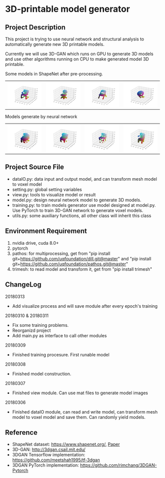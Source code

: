 # 3D-printable model generator

## Project Description
This project is trying to use neural network and structural analysis to automatically generate new 3D printable models. 

Currently we will use 3D-GAN which runs on GPU to generate 3D models and use other algorithms running on CPU to make generated model 3D printable.

Some models in ShapeNet after pre-processing.

<table>
<tr>
    <td><img src="./doc/1a74a83fa6d24b3cacd67ce2c72c02e_model_normalized.png" width="200"></td>
    <td><img src="./doc/1be0108997e6aba5349bb1cbbf9a4206_model_normalized.png" width="200"></td>
    <td><img src="./doc/1da9942b2ab7082b2ba1fdc12ecb5c9e_model_normalized.png" width="200"></td>
    <td><img src="./doc/1e2ddaef401676915a7934ad3293bab5_model_normalized.png" width="200"></td>
</tr>
</table>

Models generate by neural network

<table>
<tr>
    <td><img src="./doc/7_voxel.png" width="200"></td>
    <td><img src="./doc/17_voxel.png" width="200"></td>
    <td><img src="./doc/24_voxel.png" width="200"></td>
    <td><img src="./doc/37_voxel.png" width="200"></td>
</tr>
</table>

## Project Source File

* dataIO.py: data input and output model, and can transform mesh model to voxel model
* setting.py: global setting variables
* view.py: tools to visualize model or result
* model.py: design neural network model to generate 3D models. 
* training.py: to train models generator use model designed at model.py. Use PyTorch to train 3D-GAN network to generate voxel models.
* utils.py: some auxiliary functions, all other class will inherit this class


## Environment Requirement
1. nvidia drive, cuda 8.0+
2. pytorch 
3. pathos: for multiprocessing, get from "pip install git+https://github.com/uqfoundation/dill.git@master" and "pip install git+https://github.com/uqfoundation/pathos.git@master"
4. trimesh: to read model and transform it, get from "pip install trimesh"

## ChangeLog
20180313
* Add visualize process and will save module after every epoch's training

20180310 & 20180311
* Fix some training problems. 
* Reorganizd project
* Add main.py as interface to call other modules

20180309
* Finished training procesure. First runable model

20180308
* Finished model construction. 

20180307
* Finished view module. Can use mat files to generate model images

20180306 
* Finished dataIO module, can read and write model, can transform mesh model to voxel model and save them. Can randomly yield models. 

## Reference 
* ShapeNet dataset: https://www.shapenet.org/, [Paper](https://arxiv.org/abs/1512.03012)
* 3D-GAN: http://3dgan.csail.mit.edu/
* 3DGAN Tensorflow implementation: https://github.com/meetshah1995/tf-3dgan
* 3DGAN PyTorch implementation: https://github.com/rimchang/3DGAN-Pytorch
